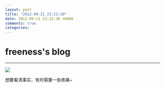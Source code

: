 ```yaml
---
layout: post
title: "2012-09-21 23:22:30"
date: 2012-09-21 23:22:30 +0800
comments: true
categories: 
---
```


# freeness's blog

----------

![](http://okqmqrbgo.bkt.clouddn.com/201209212322301.jpg)

>
想要看清事实，有时需要一些疼痛~